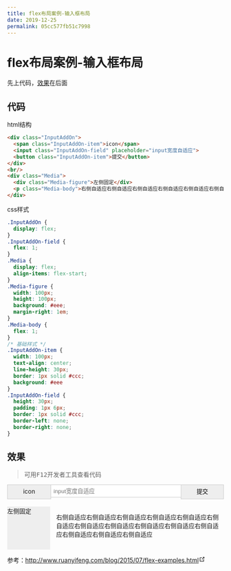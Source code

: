 ```yaml
---
title: flex布局案例-输入框布局
date: 2019-12-25
permalink: 05cc577fb51c7998
---
```

# flex布局案例-输入框布局

先上代码，[效果](#效果)在后面

## 代码

html结构
```html
<div class="InputAddOn">
  <span class="InputAddOn-item">icon</span>
  <input class="InputAddOn-field" placeholder="input宽度自适应">
  <button class="InputAddOn-item">提交</button>
</div>
<br/>
<div class="Media">
  <div class="Media-figure">左侧固定</div>
  <p class="Media-body">右侧自适应右侧自适应右侧自适应右侧自适应右侧自适应右侧自适应右侧自适应右侧自适应右侧自适应右侧自适应右侧自适应右侧自适应右侧自适应右侧自适应</p>
</div>
```
css样式
```css
.InputAddOn {
  display: flex;
}
.InputAddOn-field {
  flex: 1;
}
.Media {
  display: flex;
  align-items: flex-start;
}
.Media-figure {
  width: 100px;
  height: 100px;
  background: #eee;
  margin-right: 1em;
}
.Media-body {
  flex: 1;
}
/* 基础样式 */
.InputAddOn-item {
  width: 100px;
  text-align: center;
  line-height: 30px;
  border: 1px solid #ccc;
  background: #eee
}
.InputAddOn-field {
  height: 30px;
  padding: 1px 6px;
  border: 1px solid #ccc;
  border-left: none;
  border-right: none;
}
```
## 效果
> 可用<kbd>F12</kbd>开发者工具查看代码

<div class="InputAddOn">
  <span class="InputAddOn-item">icon</span>
  <input class="InputAddOn-field" placeholder="input宽度自适应">
  <button class="InputAddOn-item">提交</button>
</div>
<br/>
<div class="Media">
  <div class="Media-figure">左侧固定</div>
  <p class="Media-body">右侧自适应右侧自适应右侧自适应右侧自适应右侧自适应右侧自适应右侧自适应右侧自适应右侧自适应右侧自适应右侧自适应右侧自适应右侧自适应右侧自适应</p>
</div>

<style>
.InputAddOn {
  display: flex;
}
.InputAddOn-field {
  flex: 1;
}
.Media {
  display: flex;
  align-items: flex-start;
}
.Media-figure {
  width: 100px;
  height: 100px;
  background: #eee;
  margin-right: 1em;
}
.Media-body {
  flex: 1;
}
/* 基础样式 */
input:-webkit-autofill,
select:-webkit-autofill {
  -webkit-box-shadow: 0 0 0px 1000px white inset !important;
}
input {
  outline-color: invert;
  outline-style: none;
  outline-width: 0px;
  text-shadow: none;
  -webkit-appearance: none;
  -webkit-user-select: text;
  outline-color: transparent;
  box-shadow: none;
}
.InputAddOn-item {
  width: 100px;
  text-align: center;
  line-height: 30px;
  border: 1px solid #ccc;
  background: #eee
}
.InputAddOn-field {
  height: 30px;
  padding: 1px 6px;
  border: 1px solid #ccc;
  border-left: none;
  border-right: none;
}
</style>

<p>参考：<a href="http://www.ruanyifeng.com/blog/2015/07/flex-examples.html" target="_blank" rel="noopener noreferrer">http://www.ruanyifeng.com/blog/2015/07/flex-examples.html<svg xmlns="http://www.w3.org/2000/svg" aria-hidden="true" x="0px" y="0px" viewBox="0 0 100 100" width="15" height="15" class="icon outbound"><path fill="currentColor" d="M18.8,85.1h56l0,0c2.2,0,4-1.8,4-4v-32h-8v28h-48v-48h28v-8h-32l0,0c-2.2,0-4,1.8-4,4v56C14.8,83.3,16.6,85.1,18.8,85.1z"></path> <polygon fill="currentColor" points="45.7,48.7 51.3,54.3 77.2,28.5 77.2,37.2 85.2,37.2 85.2,14.9 62.8,14.9 62.8,22.9 71.5,22.9"></polygon></svg></a></p>

